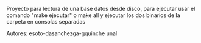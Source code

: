 Proyecto para lectura de una base datos desde disco, para ejecutar usar el comando "make ejecutar" o make all
y ejecutar los dos binarios de la carpeta en consolas separadas

Autores:
esoto-dasanchezga-gquinche
unal
